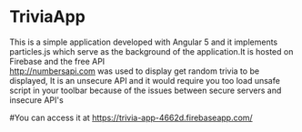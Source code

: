 # TriviaApp
This is a simple application developed with Angular 5 and it implements particles.js which serve as the background of the application.It is hosted on Firebase and the free API  
http://numbersapi.com was used to display get random trivia to be displayed, It is an unsecure API and it would require you too load unsafe script in your toolbar because of the issues between secure servers and insecure API's

#You can access it at https://trivia-app-4662d.firebaseapp.com/ 


